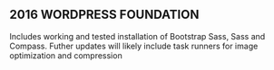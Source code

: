 ## 2016 WORDPRESS FOUNDATION

Includes working and tested installation of Bootstrap Sass, Sass and Compass. Futher updates will likely include task runners for image optimization and compression 
